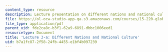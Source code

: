 ```yaml
---
content_type: resource
description: Lecture presentation on different nations and national culture.
file: https://ol-ocw-studio-app-qa.s3.amazonaws.com/courses/15-220-global-strategy-and-organization-spring-2012/b7a1fc872f5824fb4455e1bf4b097239_MIT15_220S12_lec03a.pdf
file_type: application/pdf
parent_uid: fde2ca8c-b3f1-62a9-6891-dbbc1006eed1
resourcetype: Document
title: 'Lecture 3-a: Different Nations and National Culture'
uid: b7a1fc87-2f58-24fb-4455-e1bf4b097239
---
```

